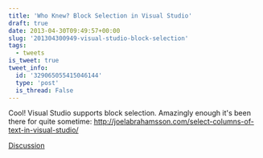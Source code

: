 ```yaml
---
title: 'Who Knew? Block Selection in Visual Studio'
draft: true
date: 2013-04-30T09:49:57+00:00
slug: '201304300949-visual-studio-block-selection'
tags:
  - tweets
is_tweet: true
tweet_info:
  id: '329065055415046144'
  type: 'post'
  is_thread: False
---
```




Cool! Visual Studio supports block selection. Amazingly enough it's been there for quite sometime: <http://joelabrahamsson.com/select-columns-of-text-in-visual-studio/>

[Discussion](https://x.com/sytelus/status/329065055415046144)
